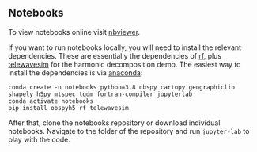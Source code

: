 ## Notebooks

To view notebooks online visit [nbviewer](http://nbviewer.jupyter.org/github/hfmark/notebooks/tree/master/).

If you want to run notebooks locally, you will need to install the relevant dependencies. These are essentially the dependencies of [rf](https://github.com/trichter/rf), plus [telewavesim](https://github.com/paudetseis/Telewavesim) for the harmonic decomposition demo.
The easiest way to install the dependencies is via [anaconda](https://conda.io/miniconda.html):

```
conda create -n notebooks python=3.8 obspy cartopy geographiclib shapely h5py mtspec tqdm fortran-compiler jupyterlab
conda activate notebooks
pip install obspyh5 rf telewavesim
```

After that, clone the notebooks repository or download individual notebooks.
Navigate to the folder of the repository and run `jupyter-lab` to play with the code.
